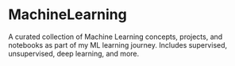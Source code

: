 # MachineLearning
A curated collection of Machine Learning concepts, projects, and notebooks as part of my ML learning journey. Includes supervised, unsupervised, deep learning, and more.
